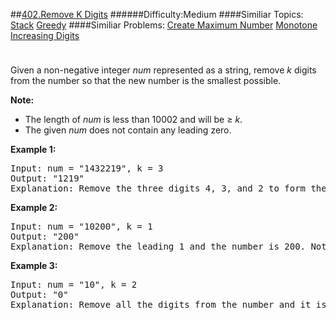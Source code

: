 ##[402.Remove K Digits](https://leetcode.com/problems/remove-k-digits/description/ "402.Remove K Digits")
######Difficulty:Medium
####Similiar Topics:
  [Stack](https://leetcode.com//tag/stack)  [Greedy](https://leetcode.com//tag/greedy)
####Similiar Problems:
  [Create Maximum Number](https://leetcode.com//problems/create-maximum-number)  [Monotone Increasing Digits](https://leetcode.com//problems/monotone-increasing-digits)
<div class="question-description__3U1T" style="padding-top: 10px;"><div><p>Given a non-negative integer <i>num</i> represented as a string, remove <i>k</i> digits from the number so that the new number is the smallest possible.
</p>

<p><b>Note:</b><br/>
</p><ul>
<li>The length of <i>num</i> is less than 10002 and will be &#8805; <i>k</i>.</li>
<li>The given <i>num</i> does not contain any leading zero.</li>
</ul>

<p/>

<p><b>Example 1:</b>
</p><pre>Input: num = "1432219", k = 3
Output: "1219"
Explanation: Remove the three digits 4, 3, and 2 to form the new number 1219 which is the smallest.
</pre>
<p/>

<p><b>Example 2:</b>
</p><pre>Input: num = "10200", k = 1
Output: "200"
Explanation: Remove the leading 1 and the number is 200. Note that the output must not contain leading zeroes.
</pre>
<p/>

<p><b>Example 3:</b>
</p><pre>Input: num = "10", k = 2
Output: "0"
Explanation: Remove all the digits from the number and it is left with nothing which is 0.
</pre>
<p/></div></div><div> </div><div> </div><div> </div><div> </div><div> </div><div> </div><div> </div><div> </div><div> </div><div> </div><div> </div><div> </div><div> </div><div> </div><div> </div><div> </div><div> </div><div> </div><div> </div><div> </div><div> </div><div> </div><div> </div><div> </div><div> </div><div> </div><div> </div><div> </div><div> </div><div> </div><div> </div><div> </div><div> </div><div> </div><div> </div><div> </div><div> </div><div> </div><div> </div><div> </div><div> </div><div> </div><div> </div><div> </div><div> </div><div> </div><div> </div><div> </div><div> </div><div> </div><div> </div><div> </div><div> </div><div> </div><div> </div><div> </div><div> </div><div> </div><div> </div><div> </div><div> </div><div> </div><div> </div><div> </div><div> </div><div> </div><div> </div><div> </div><div> </div><div> </div><div> </div><div> </div><div> </div><div> </div><div> </div><div> </div><div> </div><div> </div><div> </div><div> </div><div> </div><div> </div><div> </div><div> </div><div> </div><div> </div><div> </div><div> </div><div> </div><div> </div><div> </div><div> </div><div> </div><div> </div><div> </div><div> </div><div> </div><div> </div><div> </div><div> </div><div> </div><div> </div><div> </div><div> </div><div> </div><div> </div><div> </div><div> </div><div> </div><div> </div><div> </div><div> </div>
